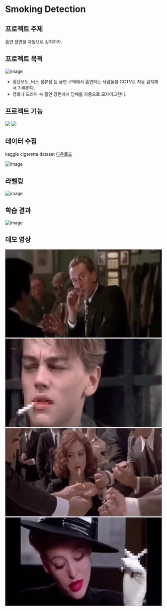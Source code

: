 # Smoking Detection

## 프로젝트 주제

흡연 장면을 자동으로 감지하자.

## 프로젝트 목적

![image](https://github.com/ssbb1166/smoking-detection/assets/46264133/e07f3f9d-0358-4773-ab2f-9f21c744b3ac)

  - 횡단보도, 버스 정류장 등 금연 구역에서 흡연하는 사람들을 CCTV로 자동 감지해서 기록한다.
  - 영화나 드라마 속 흡연 장면에서 담배를 자동으로 모자이크한다.

## 프로젝트 기능

<img src="https://github.com/ssbb1166/smoking-detection/assets/46264133/618237d9-eabb-4d70-af55-1fa7a0988d98">
<img src="https://github.com/ssbb1166/smoking-detection/assets/46264133/66cfdc8d-2ae8-4b56-902e-d9bdb5bb6e2a" width="500">

## 데이터 수집

kaggle cigarette dataset [다운로드](https://www.kaggle.com/datasets/lurenzhouyi/cigarette-dataset)

![image](https://github.com/ssbb1166/smoking-detection/assets/46264133/5601af84-f89a-4ac9-9b35-8c0c2e98af28)

## 라벨링

![image](https://github.com/ssbb1166/smoking-detection/assets/46264133/458d7719-750a-42ad-84f9-a114fae44a7b)

## 학습 결과

![image](https://github.com/ssbb1166/smoking-detection/assets/46264133/737fbbf6-1432-4808-8021-b07cf7cc730b)

## 데모 영상

![image](demo/gif/demo1.gif)
![image](demo/gif/demo2.gif)
![image](demo/gif/demo3.gif)
![image](demo/gif/demo4.gif)
